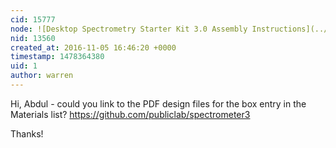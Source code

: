 ```yaml
---
cid: 15777
node: ![Desktop Spectrometry Starter Kit 3.0 Assembly Instructions](../notes/abdul/10-13-2016/desktop-spectrometry-starter-kit-3-0-instructions)
nid: 13560
created_at: 2016-11-05 16:46:20 +0000
timestamp: 1478364380
uid: 1
author: warren
---
```


Hi, Abdul - could you link to the PDF design files for the box entry in the Materials list? https://github.com/publiclab/spectrometer3

Thanks!